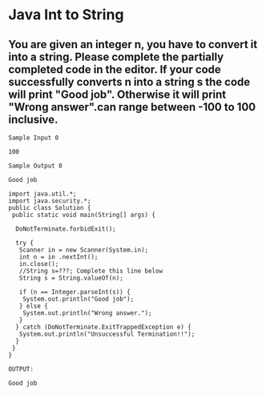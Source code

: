 # Java Int to String

## You are given an integer n, you have to convert it into a string. Please complete the partially completed code in the editor. If your code successfully converts n into a string s the code will print "Good job". Otherwise it will print "Wrong answer".can range between -100 to 100 inclusive.

```
Sample Input 0

100
```

```
Sample Output 0

Good job
```

```
import java.util.*;
import java.security.*;
public class Solution {
 public static void main(String[] args) {

  DoNotTerminate.forbidExit();

  try {
   Scanner in = new Scanner(System.in);
   int n = in .nextInt();
   in.close();
   //String s=???; Complete this line below
   String s = String.valueOf(n);
   
   if (n == Integer.parseInt(s)) {
    System.out.println("Good job");
   } else {
    System.out.println("Wrong answer.");
   }
  } catch (DoNotTerminate.ExitTrappedException e) {
   System.out.println("Unsuccessful Termination!!");
  }
 }
}
```

```
OUTPUT:

Good job
```
